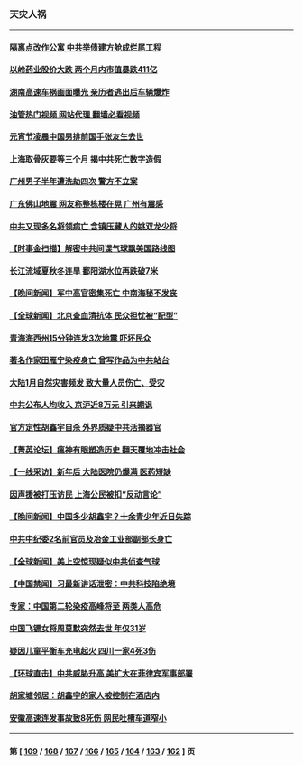 ### 天灾人祸
---
#### [隔离点改作公寓 中共举债建方舱成烂尾工程](../../pages/ncid280/n13924106.md?02070845) 
#### [以岭药业股价大跌 两个月内市值暴跌411亿](../../pages/ncid280/n13923641.md?02070845) 
#### [湖南高速车祸画面曝光 亲历者逃出后车辆爆炸](../../pages/ncid280/n13923497.md?02070845) 
#### [油管热门视频 网站代理 翻墙必看视频](http://138.2.39.72:81/youtube.html?epic-marker?02070845)
#### [元宵节凌晨中国男排前国手张友生去世](../../pages/ncid280/n13923601.md?02070845) 
#### [上海取骨灰要等三个月 揭中共死亡数字造假](../../pages/ncid280/n13923327.md?02070845) 
#### [广州男子半年遭洗劫四次 警方不立案](../../pages/ncid280/n13923043.md?02070845) 
#### [广东佛山地震 网友称整栋楼在晃 广州有震感](../../pages/ncid280/n13922876.md?02070845) 
#### [中共又现多名将领病亡 含镇压藏人的姚双龙少将](../../pages/ncid280/n13922709.md?02070845) 
#### [【时事金扫描】解密中共间谍气球飘美国路线图](../../pages/ncid280/n13922575.md?02070845) 
#### [长江流域夏秋冬连旱 鄱阳湖水位再跌破7米](../../pages/ncid280/n13922210.md?02070845) 
#### [【晚间新闻】军中高官密集死亡 中南海秘不发丧](../../pages/ncid280/n13922488.md?02070845) 
#### [【全球新闻】北京查血清抗体 民众担忧被“配型”](../../pages/ncid280/n13922489.md?02070845) 
#### [青海海西州15分钟连发3次地震 吓坏民众](../../pages/ncid280/n13922261.md?02070845) 
#### [著名作家田雁宁染疫身亡 曾写作品为中共站台](../../pages/ncid280/n13922421.md?02070845) 
#### [大陆1月自然灾害频发 致大量人员伤亡、受灾](../../pages/ncid280/n13922370.md?02070845) 
#### [中共公布人均收入 京沪近8万元 引来謿讽](../../pages/ncid280/n13922312.md?02070845) 
#### [官方定性胡鑫宇自杀 外界质疑中共活摘器官](../../pages/ncid280/n13921744.md?02070845) 
#### [【菁英论坛】瘟神有眼塑造历史 翻天覆地冲击社会](../../pages/ncid280/n13921946.md?02070845) 
#### [【一线采访】新年后 大陆医院仍爆满 医药短缺](../../pages/ncid280/n13921616.md?02070845) 
#### [因声援被打压访民 上海公民被扣“反动言论”](../../pages/ncid280/n13921722.md?02070845) 
#### [【晚间新闻】中国多少胡鑫宇？十余青少年近日失踪](../../pages/ncid280/n13921650.md?02070845) 
#### [中共中纪委2名前官员及冶金工业部副部长身亡](../../pages/ncid280/n13921658.md?02070845) 
#### [【全球新闻】美上空惊现疑似中共侦查气球](../../pages/ncid280/n13921649.md?02070845) 
#### [【中国禁闻】习最新讲话泄密：中共科技陷绝境](../../pages/ncid280/n13921155.md?02070845) 
#### [专家：中国第二轮染疫高峰将至 两类人高危](../../pages/ncid280/n13921637.md?02070845) 
#### [中国飞镖女将周莫默突然去世 年仅31岁](../../pages/ncid280/n13921629.md?02070845) 
#### [疑因儿童平衡车充电起火 四川一家4死3伤](../../pages/ncid280/n13921569.md?02070845) 
#### [【环球直击】中共威胁升高 美扩大在菲律宾军事部署](../../pages/ncid280/n13921026.md?02070845) 
#### [胡家塘邻居：胡鑫宇的家人被控制在酒店内](../../pages/ncid280/n13921577.md?02070845) 
#### [安徽高速连发事故致8死伤 网民吐槽车道窄小](../../pages/ncid280/n13921380.md?02070845) 

---
#### 第 [ [169](./169.md?02070845) / [168](./168.md?02070845) / [167](./167.md?02070845) / [166](./166.md?02070845) / [165](./165.md?02070845) / [164](./164.md?02070845) / [163](./163.md?02070845) / [162](./162.md?02070845) ] 页
